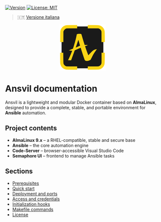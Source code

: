 [![Version](https://img.shields.io/badge/version-v0.1.14--beta-blue)](#)
[![License: MIT](https://img.shields.io/badge/License-MIT-yellow.svg)](https://opensource.org/licenses/MIT)

> 🇮🇹 [Versione italiana](../it/index.md)

<p align="center">
  <img src="../../front/html/img/logo.svg" alt="Ansvil logo" width="150">
</p>

# Ansvil documentation

Ansvil is a lightweight and modular Docker container based on **AlmaLinux**, designed to provide a complete, stable, and portable environment for **Ansible** automation.

## Project contents

- **AlmaLinux 9.x** – a RHEL-compatible, stable and secure base
- **Ansible** – the core automation engine
- **Code-Server** – browser-accessible Visual Studio Code
- **Semaphore UI** – frontend to manage Ansible tasks

## Sections

- [Prerequisites](prerequisites.md)
- [Quick start](quick-start.md)
- [Deployment and ports](deployment.md)
- [Access and credentials](access.md)
- [Initialization hooks](hooks.md)
- [Makefile commands](makefile.md)
- [License](license.md)
